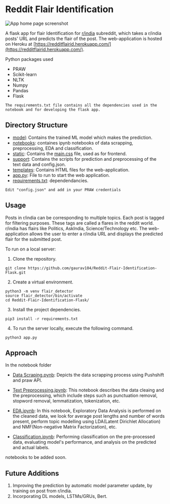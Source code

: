﻿# Reddit Flair Identification

   ![App home page screenshot](https://i.imgur.com/e2XitzD.png)

A flask app for flair Identification for [r/india](https://www.reddit.com/r/india/) subreddit, which takes a r/india posts' URL and predicts the flair of the post.
 The web-application is hosted on Heroku at [https://redditflairid.herokuapp.com/](https://redditflairid.herokuapp.com/).
 
 Python packages used
- PRAW
- Scikit-learn
- NLTK
- Numpy
- Pandas
- Flask
 ```
The requirements.txt file contains all the dependencies used in the notebook and for developing the flask app. 
```
## Directory Structure

- [model](https://github.com/gaurav104/Reddit-Flair-Identification-Flask/tree/master/model): Contains the trained ML model which makes the prediction.
-  [notebooks](https://github.com/gaurav104/Reddit-Flair-Identification-Flask/tree/master/notebooks): containes ipynb notebooks of data scrapping, preprocessing, EDA and classification.
- [static](https://github.com/gaurav104/Reddit-Flair-Identification-Flask/tree/master/static): Contains the [main.css](link) file, used as for frontend.
- [support](https://github.com/gaurav104/Reddit-Flair-Identification-Flask/tree/master/support): Contains the scripts for prediction and preprocessing of the text data and config.json.
- [templates](https://github.com/gaurav104/Reddit-Flair-Identification-Flask/tree/master/templates): Contains HTML files for the web-application.
- [app.py](https://github.com/gaurav104/Reddit-Flair-Identification-Flask/blob/master/app.py): File to run to start the web application.
- [requirements.txt](https://github.com/gaurav104/Reddit-Flair-Identification-Flask/blob/master/requirements.txt): dependendancies.
 ```
Edit "config.json" and add in your PRAW credentials
```

## Usage
Posts in r/india can be corresponding to multiple topics. Each post is tagged for filtering purposes. These tags are called a flares in the reddit world. r/india has flairs like Politics, AskIndia, Science/Technology etc.
The web-application allows the user to enter a r/india URL and displays the predicted flair for the submitted post. 

To run on a local server:
1. Clone the repository.
```
git clone https://github.com/gaurav104/Reddit-Flair-Identification-Flask.git
```
2. Create a virtual environment.
```
python3 -m venv flair_detector
source flair_detector/bin/activate
cd Reddit-Flair-Identification-Flask/
```
3. Install the project dependencies.
```
pip3 install -r requirements.txt
```
4. To run the server locally, execute the following command.
```
python3 app.py
```

## Approach 
In the notebook folder

 - [Data Scraping.pynb](https://github.com/gaurav104/Reddit-Flair-Identification-Flask/blob/master/notebooks/Data%20Scrapping.ipynb): Depicts the data scrapping process using Pushshift and praw API.
 
 - [Text Preprocessing.ipynb](https://github.com/gaurav104/Reddit-Flair-Identification-Flask/blob/master/notebooks/Text%20Preprocessing.ipynb): This notebook describes the data cleaing and the preprocessing, which include steps such as punctuation removal, stopword removal, lemmatization, tokenization, etc.
 
 - [EDA.ipynb](https://github.com/gaurav104/Reddit-Flair-Identification-Flask/blob/master/notebooks/EDA.ipynb): In this notebook, Exploratory Data Analysis is performed on the cleaned data, we look for average post lengths and number of words present, perform topic modelling using LDA(Latent Dirichlet Allocation) and NMF(Non-negative Matrix Factorization), etc.
 
 - [Classification.ipynb](https://github.com/gaurav104/Reddit-Flair-Identification-Flask/blob/master/notebooks/Classification.ipynb): Performing classification on the pre-processed data, evaluating model's performance, and analysis on the predicted and actual labels.
 
 notebooks to be added soon.



## Future Additions
1. Improving the prediction by automatic model parameter update, by training on post from r/india.
2. Incorporating DL models, LSTMs/GRUs, Bert.

